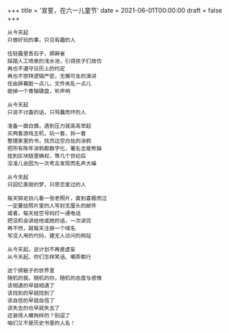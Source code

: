 +++
title = '宣誓，在六一儿童节'
date = 2021-06-01T00:00:00
draft = false
+++

<div class="poem">

```
从今天起
只做好玩的事，只见有趣的人

往轻霾里丢石子，掷麻雀
踩踏人工喷泉的浅水池，引得孩子们效仿
再也不遵守日历上的约定
再也不崇拜逻辑严密，无懈可击的演讲
任由屏幕脏一点儿，文件夹乱一点儿
砸掉一个青轴键盘，听声响

从今天起
只说不讨喜的话，只骂蠢而坏的人

准备一面白旗，遇到压力就高高举起
买两套游戏主机，玩一套，拆一套
整理家里的书，找页边空白处的涂鸦
把所有陈年涂鸦都数字化，署名全是熊猫
挂到区块链里确权，等几个世纪后
没准儿会因为一次考古发现而名声大噪

从今天起
只回忆美丽的梦，只思恋爱过的人

每天铆足劲儿看一张老照片，直到喜极而泣
一定要给照片里的人写封无厘头的邮件
或者，每天给空号码打一通电话
把没机会讲给他或她的话，一次讲完
再不然，就每天注册一个域名
写没人用的代码，建无人访问的网站

从今天起，这计划不再是虚妄
从今天起，你们怎样笑话、嘲弄都行

这个掷骰子的世界里
随机的我，随机的你，随机的态度与感情
该相遇的早就相遇了
该找到的早就找到了
该自信的早就自信了
该失去的也早就失去了
还装得人模狗样的？别逗了
咱们又不是历史书里的人名！
```

</div>
